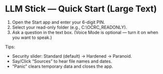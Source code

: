 # LLM Stick — Quick Start (Large Text)

1) Open the Start app and enter your 6-digit PIN.  
2) Select your read-only folder (e.g., C:\OCRC_READONLY).  
3) Ask a question in the text box. (Voice Mode is optional — turn it on when you want to speak.)

Tips:
- Security slider: Standard (default) → Hardened → Paranoid.  
- Say/Click “Sources” to hear file names and dates.  
- “Panic” clears temporary data and closes the app.
